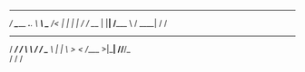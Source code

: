   _____                 
_/ ____\________ ___.__.
\   __\ \___   /<   |  |
 |  |    /    /  \___  |
 |__|   /_____ \ / ____|
              \/ \/     
                        
  ______  ____  ___  ___
 /  ___/ /    \ \  \/  /
 \___ \ |   |  \ >    < 
/____  >|___|  //__/\_ \
     \/      \/       \/
